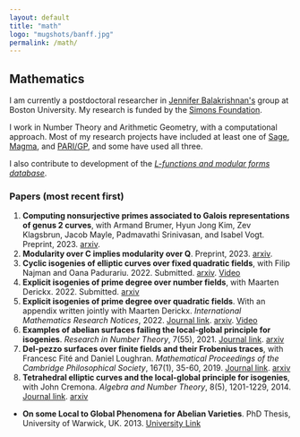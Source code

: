 ```yaml
---
layout: default
title: "math"
logo: "mugshots/banff.jpg"
permalink: /math/
---
```


## Mathematics

I am currently a postdoctoral researcher in [Jennifer Balakrishnan's](http://math.bu.edu/people/jbala/) group at Boston University. My research is funded by the [Simons Foundation](https://simonscollab.icerm.brown.edu/).

I work in Number Theory and Arithmetic Geometry, with a computational approach. Most of my research projects have included at least one of [Sage](https://www.sagemath.org/), [Magma](http://magma.maths.usyd.edu.au/magma/), and [PARI/GP](https://pari.math.u-bordeaux.fr/), and some have used all three.

I also contribute to development of the [_L-functions and modular forms database_](https://www.lmfdb.org/).

### Papers (most recent first)

1. **Computing nonsurjective primes associated to Galois representations of genus 2 curves**, with Armand Brumer, Hyun Jong Kim, Zev Klagsbrun, Jacob Mayle, Padmavathi Srinivasan, and Isabel Vogt. Preprint, 2023. [arxiv](https://arxiv.org/abs/2301.02222). 
2. **Modularity over C implies modularity over Q**. Preprint, 2023. [arxiv](https://arxiv.org/abs/2212.14412).
3. **Cyclic isogenies of elliptic curves over fixed quadratic fields**, with Filip Najman and Oana Padurariu. 2022. Submitted. [arxiv](https://arxiv.org/abs/2206.08891). [Video](https://www.birs.ca/events/2022/5-day-workshops/22w5162/videos/watch/202206201033-Banwait.html)
4. **Explicit isogenies of prime degree over number fields**, with Maarten Derickx. 2022. Submitted. [arxiv](https://arxiv.org/abs/2203.06009)
5. **Explicit isogenies of prime degree over quadratic fields**. With an appendix written jointly with Maarten Derickx. _International Mathematics Research Notices_, 2022. [Journal link](https://doi.org/10.1093/imrn/rnac134). [arxiv](https://arxiv.org/abs/2101.02673). [Video](https://youtu.be/1FqNekRV_qM)
6. **Examples of abelian surfaces failing the local-global principle for isogenies**. _Research in Number Theory_, 7(55), 2021. [Journal link](https://doi.org/10.1007/s40993-021-00283-9). [arxiv](https://arxiv.org/abs/2007.13583)
7. **Del-pezzo surfaces over finite fields and their Frobenius traces**, with Francesc Fité and Daniel Loughran. _Mathematical Proceedings of the Cambridge Philosophical Society_, 167(1), 35-60, 2019. [Journal link](https://doi.org/10.1017/S0305004118000166). [arxiv](https://arxiv.org/abs/1606.00300)
8. **Tetrahedral elliptic curves and the local-global principle for isogenies**, with John Cremona. _Algebra and Number Theory_, 8(5), 1201-1229, 2014. [Journal link](https://doi.org/10.2140/ant.2014.8.1201). [arxiv](https://arxiv.org/abs/1306.6818)

- **On some Local to Global Phenomena for Abelian Varieties**. PhD Thesis, University of Warwick, UK. 2013. [University Link](http://wrap.warwick.ac.uk/58400/)
